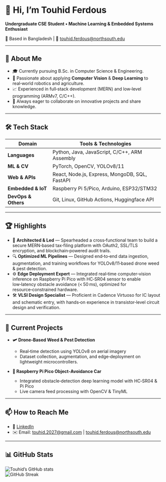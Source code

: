 # 👋 Hi, I’m Touhid Ferdous

**Undergraduate CSE Student • Machine Learning & Embedded Systems Enthusiast**

📍 Based in Bangladesh | 📧 touhid.ferdous@northsouth.edu

---

## 🚀 About Me
- 🎓 Currently pursuing B.Sc. in Computer Science & Engineering.
- 🤖 Passionate about applying **Computer Vision** & **Deep Learning** to real‑world robotics and agriculture.
- 📈 Experienced in full‑stack development (MERN) and low‑level programming (ARMv7, C/C++).
- 💬 Always eager to collaborate on innovative projects and share knowledge.

---

## 🛠️ Tech Stack

| Domain                | Tools & Technologies                          |
|-----------------------|-----------------------------------------------|
| **Languages**         | Python, Java, JavaScript, C/C++, ARM Assembly |
| **ML & CV**           |  PyTorch, OpenCV, YOLOv8/11                   |
| **Web & APIs**        | React, Node.js, Express, MongoDB, SQL, FastAPI |
| **Embedded & IoT**    | Raspberry Pi 5/Pico, Arduino, ESP32/STM32     |
| **DevOps & Others**   | Git, Linux, GitHub Actions, Huggingface API   |

---

## 🏆 Highlights
- 🚀 **Architected & Led** — Spearheaded a cross‑functional team to build a secure MERN‑based tax‑filing platform with OAuth2, SSL/TLS encryption, and blockchain‑powered audit trails.  
- 🔍 **Optimized ML Pipelines** — Designed end‑to‑end data ingestion, augmentation, and training workflows for YOLOv8/11‑based drone weed & pest detection.  
- ⚙️ **Edge Deployment Expert** — Integrated real‑time computer‑vision inference on Raspberry Pi Pico with HC‑SR04 sensor to enable low‑latency obstacle avoidance (< 50 ms), optimized for resource‑constrained hardware.  
- 🛠️ **VLSI Design Specialist** — Proficient in Cadence Virtuoso for IC layout and schematic entry, with hands‑on experience in transistor‑level circuit design and verification.  

---

## 🔭 Current Projects
- **🛩️ Drone‑Based Weed & Pest Detection**  
  - Real‑time detection using YOLOv8 on aerial imagery  
  - Dataset collection, augmentation, and edge‑deployment on lightweight microcontrollers.

- **🤖 Raspberry Pi Pico Object‑Avoidance Car**  
  - Integrated obstacle‑detection deep learning model with HC‑SR04 & Pi Pico  
  - Live camera feed processing with OpenCV & TinyML

---

## 📫 How to Reach Me
- 💼 [LinkedIn](www.linkedin.com/in/touhid-ferdoush-14575422a)  
- ✉️ Email: touhid.2027@gmail.com | touhid.ferdous@northsouth.edu

---

## 📊 GitHub Stats

![Touhid’s GitHub stats](https://github-readme-stats.vercel.app/api?username=Touhid2027&show_icons=true&theme=radical)  
![GitHub Streak](https://github-readme-streak-stats.herokuapp.com?user=Touhid2027&theme=radical)
